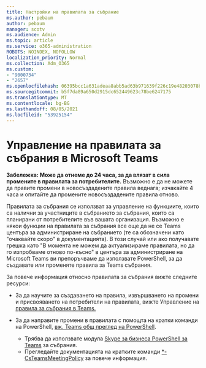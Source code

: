 ```yaml
---
title: Настройки на правилата за събрание
ms.author: pebaum
author: pebaum
manager: scotv
ms.audience: Admin
ms.topic: article
ms.service: o365-administration
ROBOTS: NOINDEX, NOFOLLOW
localization_priority: Normal
ms.collection: Adm_O365
ms.custom:
- "9000734"
- "2657"
ms.openlocfilehash: 06395bcc1a631adeaa8abb5ad63b971639f226c19e48203078ba1097d43a50f8
ms.sourcegitcommit: b5f7da89a650d2915dc652449623c78be6247175
ms.translationtype: MT
ms.contentlocale: bg-BG
ms.lasthandoff: 08/05/2021
ms.locfileid: "53925154"
---
```

# <a name="manage-meeting-policies-in-microsoft-teams"></a>Управление на правилата за събрания в Microsoft Teams

**Забележка: Може да отнеме до 24 часа, за да влязат в сила промените в правилата за потребителите.** Възможно е да не можете да правите промени в новосъздадените правила веднага; изчакайте 4 часа и опитайте да промените новосъздадените правила отново.

Правилата за събрания се използват за управление на функциите, които са налични за участниците в събранието за събрания, които са планирани от потребителите във вашата организация. Възможно е някои функции на правилата за събрания все още да не се Teams центъра за администриране на събранието (те са обозначени като "очаквайте скоро" в документацията). В този случай или ако получавате грешка като "В момента не можем да актуализираме правилата, но да го изпробваме отново по-късно" в центъра за администриране на Microsoft Teams ви препоръчваме да използвате PowerShell, за да създавате или променяте правила за Teams събрания. 

За повече информация относно правилата за събрания вижте следните ресурси:

- За да научите за създаването на правила, извършването на промени и присвояването на потребители на правилата, вижте Управление на [правила за събрания в Teams.](https://docs.microsoft.com/microsoftteams/meeting-policies-in-teams)

- За да направите промени в правилата с помощта на кратки команди на PowerShell, [вж. Teams общ преглед на PowerShell](https://docs.microsoft.com/microsoftteams/teams-powershell-overview). 
    - Трябва да използвате модула [Skype за бизнеса PowerShell за Teams](https://docs.microsoft.com/skypeforbusiness/set-up-your-computer-for-windows-powershell/download-and-install-the-skype-for-business-online-connector) за събрания. 
    - Прегледайте документацията на кратките команди [*-CsTeamsMeetingPolicy](https://docs.microsoft.com/search/?search=CsTeamsMeetingPolicy&view=skype-ps) за повече информация.

